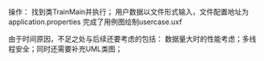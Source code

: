 操作：
找到类TrainMain并执行；
用户数据以文件形式输入，文件配置地址为application.properties
完成了用例图绘制usercase.uxf

由于时间原因，不足之处与后续还要考虑的包括：
数据量大时的性能考虑；多线程安全；同时还需要补充UML类图；
